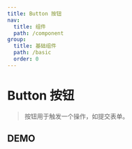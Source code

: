 ```yaml
---
title: Button 按钮
nav:
  title: 组件
  path: /component
group:
  title: 基础组件
  path: /basic
  order: 0
---
```


# Button 按钮

> 按钮用于触发一个操作，如提交表单。

## DEMO

<code defaultShowCode src="./__fixtures__/doc.tsx"></code>

<API></API>
